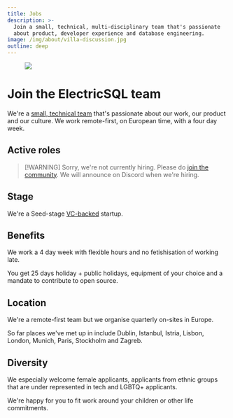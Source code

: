 ```yaml
---
title: Jobs
description: >-
  Join a small, technical, multi-disciplinary team that's passionate
  about product, developer experience and database engineering.
image: /img/about/villa-discussion.jpg
outline: deep
---
```


<figure class="page-image">
  <a href="/img/about/villa-discussion.jpg" class="no-visual">
    <img src="/img/about/villa-discussion.jpg" />
  </a>
</figure>

<h1 id="#join">Join the ElectricSQL team</h1>

We're a [small, technical team](/about/team) that's passionate about our work, our product and our culture. We work remote-first, on European time, with a four day week.

## Active roles

> [!WARNING] Sorry, we're not currently hiring.
> Please do [join the community](/about/community). We will announce on Discord when we're hiring.

## Stage

We're a Seed-stage [VC-backed](/about/team#investors) startup.

## Benefits

We work a 4 day week with flexible hours and no fetishisation of working late.

You get 25 days holiday + public holidays, equipment of your choice and a mandate to contribute to open source.

## Location

We're a remote-first team but we organise quarterly on-sites in Europe.

So far places we've met up in include Dublin, Istanbul, Istria, Lisbon, London, Munich, Paris, Stockholm and Zagreb.

## Diversity

We especially welcome female applicants, applicants from ethnic groups that are under represented in tech and LGBTQ+ applicants.

We're happy for you to fit work around your children or other life commitments.

<!--
## Apply

Apply using the form linked below. The first step is a 45 minute introductory chat. After that, the process is personalised but we strive to keep it as efficient as possible and move swiftly to an offer.

<p>
  <a className="button button--primary button--lg"
      href="https://airtable.com/appNnEkluhSOHeyQ1/pag4K9zLs3VpaVGqq/form"
      target="_blank">
    View application form &raquo;
  </a>
</p>
<br />
-->